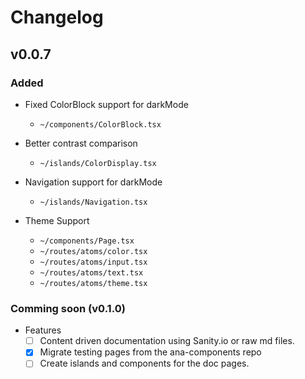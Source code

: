 # Changelog

## v0.0.7

### Added

- Fixed ColorBlock support for darkMode
  - `~/components/ColorBlock.tsx`

- Better contrast comparison
  - `~/islands/ColorDisplay.tsx`

- Navigation support for darkMode
  - `~/islands/Navigation.tsx`

- Theme Support
  - `~/components/Page.tsx`
  - `~/routes/atoms/color.tsx`
  - `~/routes/atoms/input.tsx`
  - `~/routes/atoms/text.tsx`
  - `~/routes/atoms/theme.tsx`

### Comming soon (v0.1.0)

- Features
  - [ ] Content driven documentation using Sanity.io or raw md files.
  - [x] Migrate testing pages from the ana-components repo
  - [ ] Create islands and components for the doc pages.
